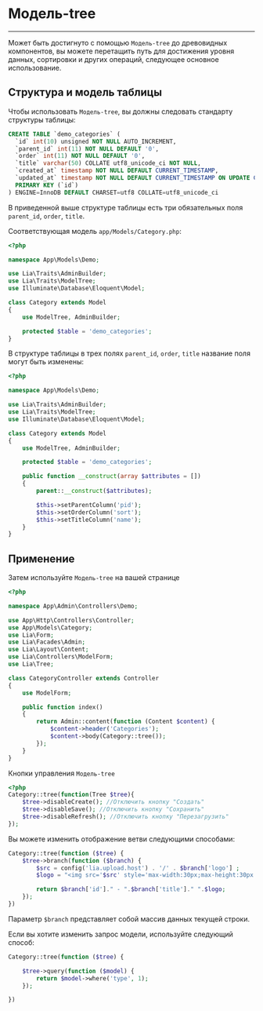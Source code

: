 # Модель-tree #
------------

Может быть достигнуто с помощью `Модель-tree` до древовидных компонентов, вы можете перетащить путь для достижения уровня данных, сортировки и других операций, следующее основное использование.

Структура и модель таблицы
------------
Чтобы использовать `Модель-tree`, вы должны следовать стандарту структуры таблицы:
```sql
CREATE TABLE `demo_categories` (
  `id` int(10) unsigned NOT NULL AUTO_INCREMENT,
  `parent_id` int(11) NOT NULL DEFAULT '0',
  `order` int(11) NOT NULL DEFAULT '0',
  `title` varchar(50) COLLATE utf8_unicode_ci NOT NULL,
  `created_at` timestamp NOT NULL DEFAULT CURRENT_TIMESTAMP,
  `updated_at` timestamp NOT NULL DEFAULT CURRENT_TIMESTAMP ON UPDATE CURRENT_TIMESTAMP,
  PRIMARY KEY (`id`)
) ENGINE=InnoDB DEFAULT CHARSET=utf8 COLLATE=utf8_unicode_ci
```
В приведенной выше структуре таблицы есть три обязательных поля `parent_id`, `order`, `title`.

Соответствующая модель `app/Models/Category.php`:
```php
<?php

namespace App\Models\Demo;

use Lia\Traits\AdminBuilder;
use Lia\Traits\ModelTree;
use Illuminate\Database\Eloquent\Model;

class Category extends Model
{
    use ModelTree, AdminBuilder;

    protected $table = 'demo_categories';
}
```
В структуре таблицы в трех полях `parent_id`, `order`, `title` название поля могут быть изменены:
```php
<?php

namespace App\Models\Demo;

use Lia\Traits\AdminBuilder;
use Lia\Traits\ModelTree;
use Illuminate\Database\Eloquent\Model;

class Category extends Model
{
    use ModelTree, AdminBuilder;

    protected $table = 'demo_categories';

    public function __construct(array $attributes = [])
    {
        parent::__construct($attributes);

        $this->setParentColumn('pid');
        $this->setOrderColumn('sort');
        $this->setTitleColumn('name');
    }
}
```

Применение
------------

Затем используйте `Модель-tree` на вашей странице
```php
<?php

namespace App\Admin\Controllers\Demo;

use App\Http\Controllers\Controller;
use App\Models\Category;
use Lia\Form;
use Lia\Facades\Admin;
use Lia\Layout\Content;
use Lia\Controllers\ModelForm;
use Lia\Tree;

class CategoryController extends Controller
{
    use ModelForm;

    public function index()
    {
        return Admin::content(function (Content $content) {
            $content->header('Categories');
            $content->body(Category::tree());
        });
    }
}
```
Кнопки управления `Модель-tree`
```php
<?php
Category::tree(function(Tree $tree){
    $tree->disableCreate(); //Отключить кнопку "Создать"
    $tree->disableSave(); //Отключить кнопку "Сохранить"
    $tree->disableRefresh(); //Отключить кнопку "Перезагрузить"
});
```
Вы можете изменить отображение ветви следующими способами:
```php
Category::tree(function ($tree) {
    $tree->branch(function ($branch) {
        $src = config('lia.upload.host') . '/' . $branch['logo'] ;
        $logo = "<img src='$src' style='max-width:30px;max-height:30px' class='img'/>";

        return $branch['id']." - ".$branch['title']." ".$logo;
    });
})
```
Параметр `$branch` представляет собой массив данных текущей строки.

Если вы хотите изменить запрос модели, используйте следующий способ:
```php
Category::tree(function ($tree) {

    $tree->query(function ($model) {
        return $model->where('type', 1);
    });

})
```